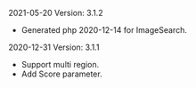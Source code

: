 2021-05-20 Version: 3.1.2
- Generated php 2020-12-14 for ImageSearch.

2020-12-31 Version: 3.1.1
- Support multi region.
- Add Score parameter.

